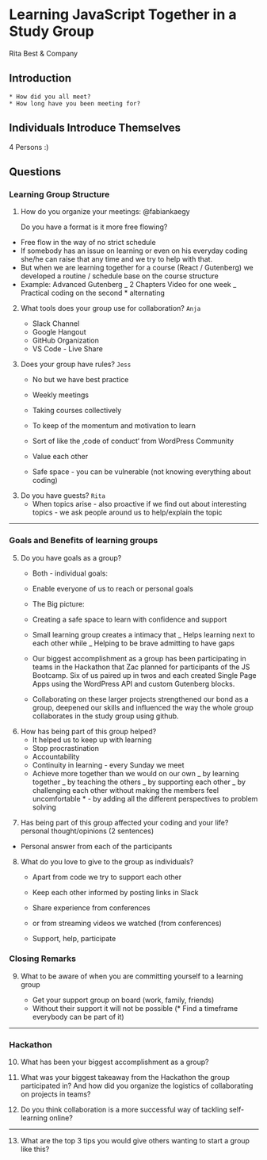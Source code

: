 # Learning JavaScript Together in a Study Group

Rita Best & Company

## Introduction

    * How did you all meet?
    * How long have you been meeting for?

## Individuals Introduce Themselves

4 Persons :)

## Questions

### Learning Group Structure

1. How do you organize your meetings: @fabiankaegy

   Do you have a format is it more free flowing?

-   Free flow in the way of no strict schedule
-   If somebody has an issue on learning or even on his everyday coding she/he can raise that any time and we try to help with that.
-   But when we are learning together for a course (React / Gutenberg) we developed a routine / schedule base on the course structure
-   Example: Advanced Gutenberg
    _ 2 Chapters Video for one week
    _ Practical coding on the second \* alternating

2. What tools does your group use for collaboration? `Anja`

    - Slack Channel
    - Google Hangout
    - GitHub Organization
    - VS Code - Live Share


3) Does your group have rules? `Jess`

    - No but we have best practice
    - Weekly meetings
    - Taking courses collectively
    - To keep of the momentum and motivation to learn

    - Sort of like the ‚code of conduct‘ from WordPress Community
    - Value each other
    - Safe space - you can be vulnerable (not knowing everything about coding)


3. Do you have guests? `Rita`
    - When topics arise - also proactive if we find out about interesting topics - we ask people around us to help/explain the topic
---

### Goals and Benefits of learning groups

5. Do you have goals as a group?

    - Both - individual goals:
    - Enable everyone of us to reach or personal goals

    - The Big picture:
    - Creating a safe space to learn with confidence and support
    - Small learning group creates a intimacy that
      _ Helps learning next to each other while
      _ Helping to be brave admitting to have gaps
     
    - Our biggest accomplishment as a group has been participating in teams in the Hackathon that Zac planned for participants of the JS Bootcamp. Six of us paired up in twos and each created Single Page Apps using the WordPress API and custom Gutenberg blocks. 
    - Collaborating on these larger projects strengthened our bond as a group, deepened our skills and influenced the way the whole group collaborates in the study group using github. 

6) How has being part of this group helped?
    - It helped us to keep up with learning
    - Stop procrastination
    - Accountability
    - Continuity in learning - every Sunday we meet
    - Achieve more together than we would on our own
      _ by learning together
      _ by teaching the others
      _ by supporting each other
      _ by challenging each other without making the members feel uncomfortable \* - by adding all the different perspectives to problem solving

7. Has being part of this group affected your coding and your life?
   personal thought/opinions (2 sentences)

-   Personal answer from each of the participants

8. What do you love to give to the group as individuals?

    - Apart from code we try to support each other
    - Keep each other informed by posting links in Slack
    - Share experience from conferences
    - or from streaming videos we watched (from conferences)

    - Support, help, participate

### Closing Remarks

9. What to be aware of when you are committing yourself to a learning group

    - Get your support group on board (work, family, friends)
    - Without their support it will not be possible
      (\* Find a timeframe everybody can be part of it)

---

### Hackathon

10. What has been your biggest accomplishment as a group?

11. What was your biggest takeaway from the Hackathon the group participated in? And how did you organize the logistics of collaborating on projects in teams?

12. Do you think collaboration is a more successful way of tackling self-learning online?

---

13. What are the top 3 tips you would give others wanting to start a group like this?
